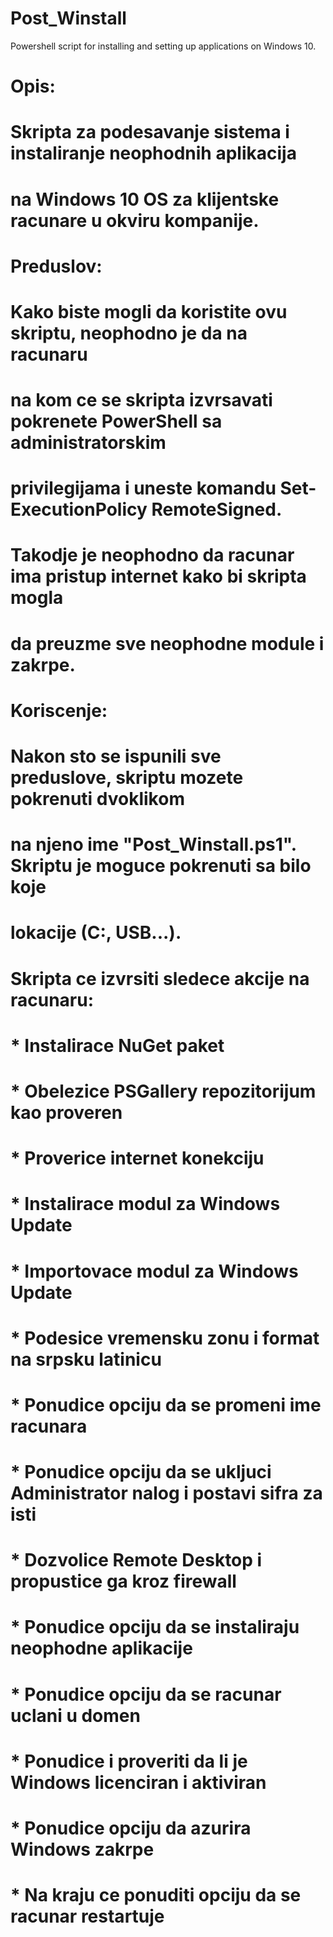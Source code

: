 # Post_Winstall
Powershell script for installing and setting up applications on Windows 10.

# Opis: 
# Skripta za podesavanje sistema i instaliranje neophodnih aplikacija
# na Windows 10 OS za klijentske racunare u okviru kompanije.
#
#
# Preduslov:
# Kako biste mogli da koristite ovu skriptu, neophodno je da na racunaru
# na kom ce se skripta izvrsavati pokrenete PowerShell sa administratorskim
# privilegijama i uneste komandu Set-ExecutionPolicy RemoteSigned.
# Takodje je neophodno da racunar ima pristup internet kako bi skripta mogla
# da preuzme sve neophodne module i zakrpe.
# 
#
# Koriscenje:
# Nakon sto se ispunili sve preduslove, skriptu mozete pokrenuti dvoklikom
# na njeno ime "Post_Winstall.ps1". Skriptu je moguce pokrenuti sa bilo koje
# lokacije (C:\, USB...).
# Skripta ce izvrsiti sledece akcije na racunaru: 
# * Instalirace NuGet paket 
# * Obelezice PSGallery repozitorijum kao proveren
# * Proverice internet konekciju
# * Instalirace modul za Windows Update
# * Importovace modul za Windows Update
# * Podesice vremensku zonu i format na srpsku latinicu
# * Ponudice opciju da se promeni ime racunara
# * Ponudice opciju da se ukljuci Administrator nalog i postavi sifra za isti
# * Dozvolice Remote Desktop i propustice ga kroz firewall
# * Ponudice opciju da se instaliraju neophodne aplikacije
# * Ponudice opciju da se racunar uclani u domen
# * Ponudice i proveriti da li je Windows licenciran i aktiviran
# * Ponudice opciju da azurira Windows zakrpe
# * Na kraju ce ponuditi opciju da se racunar restartuje
#
# 
